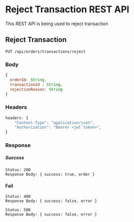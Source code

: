 # Reject Transaction REST API

This REST API is being used to reject transaction

## Reject Transaction  

`PUT /api/orders/transactions/reject`

### Body
```js
{
  orderId: String, 
  transactionId : String,
  rejectionReason: String
}
```

### Headers 
```js
headers: {
    "Content-Type": "application/json",
    "Authorization": "Bearer <jwt token>",
}
```

### Response

##### Success
    Status: 200
    Response Body: { success: true, order }

#### Fail
    Status: 400
    Response Body: { success: false, error }

    Status: 500
    Response Body: { success: false, error }